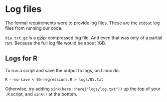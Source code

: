 # Log files

The formal requirements were to provide log files.
These are the `stdout` log files from running our code.

`01a.txt.gz` is a gzip-compressed log file. And even that was only of a partial run. Because the full log file would be about 1GB.

## Logs for R

To run a script and save the output to logs, on Linux do:

```
R --no-save < 05-regressions.R > logs/05.txt
```

Otherwise, try adding `sink(here::here("logs/log.txt"))` up the top of your `.R` script, and `sink()` at the bottom.

